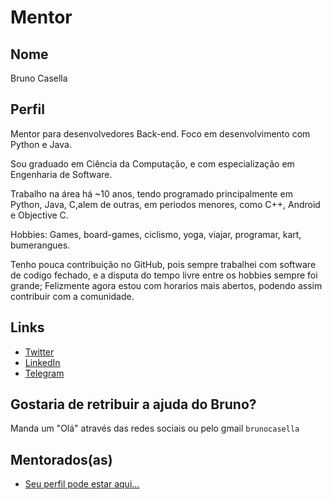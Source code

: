 # Mentor

## Nome

Bruno Casella

## Perfil

Mentor para desenvolvedores Back-end. Foco em desenvolvimento com Python e Java.

Sou graduado em Ciência da Computação, e com especialização em Engenharia de Software.

Trabalho na área há ~10 anos, tendo programado principalmente em Python, Java, C,alem de outras, em periodos menores, como C++, Android e Objective C.

Hobbies: Games, board-games, ciclismo, yoga, viajar, programar, kart, bumerangues.

Tenho pouca contribuição no GitHub, pois sempre trabalhei com software de codigo fechado, e a disputa do tempo livre entre os hobbies sempre foi grande; Felizmente agora estou com horarios mais abertos, podendo assim contribuir com a comunidade.
 


## Links

- [Twitter](https://twitter.com/brunocasell4)
- [LinkedIn](https://www.linkedin.com/in/bruno-casella-866b1b59/)
- [Telegram](https://web.telegram.org/#/im?p=@bcasella)


## Gostaria de retribuir a ajuda do Bruno?

Manda um "Olá" através das redes sociais ou pelo gmail `brunocasella`

## Mentorados(as)

- [Seu perfil pode estar aqui...](#)